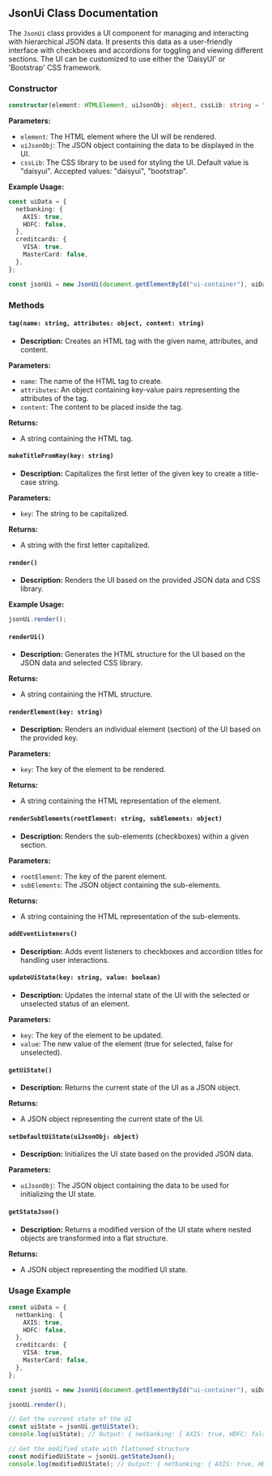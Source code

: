 ## JsonUi Class Documentation

The `JsonUi` class provides a UI component for managing and interacting with hierarchical JSON data. It presents this data as a user-friendly interface with checkboxes and accordions for toggling and viewing different sections. The UI can be customized to use either the 'DaisyUI' or 'Bootstrap' CSS framework.

### Constructor

```typescript
constructor(element: HTMLElement, uiJsonObj: object, cssLib: string = "daisyui")
```

**Parameters:**

* `element`: The HTML element where the UI will be rendered.
* `uiJsonObj`: The JSON object containing the data to be displayed in the UI.
* `cssLib`: The CSS library to be used for styling the UI. Default value is "daisyui". Accepted values: "daisyui", "bootstrap".

**Example Usage:**

```typescript
const uiData = {
  netbanking: {
    AXIS: true,
    HDFC: false,
  },
  creditcards: {
    VISA: true,
    MasterCard: false,
  },
};

const jsonUi = new JsonUi(document.getElementById("ui-container"), uiData);
```

### Methods

#### `tag(name: string, attributes: object, content: string)`

* **Description:** Creates an HTML tag with the given name, attributes, and content.

**Parameters:**

* `name`: The name of the HTML tag to create.
* `attributes`: An object containing key-value pairs representing the attributes of the tag.
* `content`: The content to be placed inside the tag.

**Returns:**

* A string containing the HTML tag.

#### `makeTitleFromKey(key: string)`

* **Description:** Capitalizes the first letter of the given key to create a title-case string.

**Parameters:**

* `key`: The string to be capitalized.

**Returns:**

* A string with the first letter capitalized.

#### `render()`

* **Description:** Renders the UI based on the provided JSON data and CSS library.

**Example Usage:**

```typescript
jsonUi.render();
```

#### `renderUi()`

* **Description:** Generates the HTML structure for the UI based on the JSON data and selected CSS library.

**Returns:**

* A string containing the HTML structure.

#### `renderElement(key: string)`

* **Description:** Renders an individual element (section) of the UI based on the provided key.

**Parameters:**

* `key`: The key of the element to be rendered.

**Returns:**

* A string containing the HTML representation of the element.

#### `renderSubElements(rootElement: string, subElements: object)`

* **Description:** Renders the sub-elements (checkboxes) within a given section.

**Parameters:**

* `rootElement`: The key of the parent element.
* `subElements`: The JSON object containing the sub-elements.

**Returns:**

* A string containing the HTML representation of the sub-elements.

#### `addEventListeners()`

* **Description:** Adds event listeners to checkboxes and accordion titles for handling user interactions.

#### `updateUiState(key: string, value: boolean)`

* **Description:** Updates the internal state of the UI with the selected or unselected status of an element.

**Parameters:**

* `key`: The key of the element to be updated.
* `value`: The new value of the element (true for selected, false for unselected).

#### `getUiState()`

* **Description:** Returns the current state of the UI as a JSON object.

**Returns:**

* A JSON object representing the current state of the UI.

#### `setDefaultUiState(uiJsonObj: object)`

* **Description:** Initializes the UI state based on the provided JSON data.

**Parameters:**

* `uiJsonObj`: The JSON object containing the data to be used for initializing the UI state.

#### `getStateJson()`

* **Description:** Returns a modified version of the UI state where nested objects are transformed into a flat structure.

**Returns:**

* A JSON object representing the modified UI state.

### Usage Example

```typescript
const uiData = {
  netbanking: {
    AXIS: true,
    HDFC: false,
  },
  creditcards: {
    VISA: true,
    MasterCard: false,
  },
};

const jsonUi = new JsonUi(document.getElementById("ui-container"), uiData);

jsonUi.render();

// Get the current state of the UI
const uiState = jsonUi.getUiState();
console.log(uiState); // Output: { netbanking: { AXIS: true, HDFC: false }, creditcards: { VISA: true, MasterCard: false } }

// Get the modified state with flattened structure
const modifiedUiState = jsonUi.getStateJson();
console.log(modifiedUiState); // Output: { netbanking: { AXIS: true, HDFC: false }, creditcards: { VISA: true, MasterCard: false } }
```
